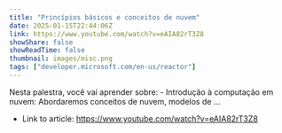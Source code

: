 ```yaml
---
title: "Princípios básicos e conceitos de nuvem"
date: 2025-01-15T22:44:06Z
link: https://www.youtube.com/watch?v=eAIA82rT3Z8
showShare: false
showReadTime: false
thumbnail: images/misc.png
tags: ["developer.microsoft.com/en-us/reactor"]
---
```

Nesta palestra, você vai aprender sobre: - Introdução à computação em nuvem: Abordaremos conceitos de nuvem, modelos de ...

- Link to article: https://www.youtube.com/watch?v=eAIA82rT3Z8